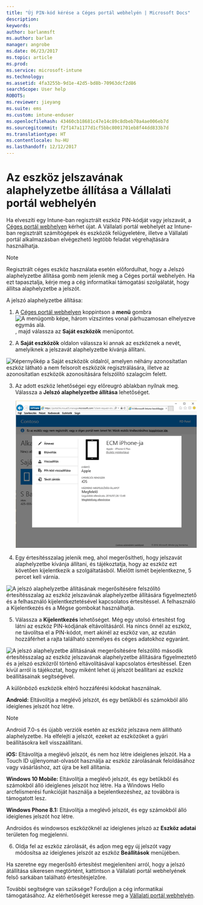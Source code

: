 ```yaml
---
title: "Új PIN-kód kérése a Céges portál webhelyén | Microsoft Docs"
description: 
keywords: 
author: barlanmsft
ms.author: barlan
manager: angrobe
ms.date: 06/23/2017
ms.topic: article
ms.prod: 
ms.service: microsoft-intune
ms.technology: 
ms.assetid: 4fa3255b-9d1e-42d5-bd8b-70963dcf2d86
searchScope: User help
ROBOTS: 
ms.reviewer: jieyang
ms.suite: ems
ms.custom: intune-enduser
ms.openlocfilehash: 43460cb18681c47e14c89c8dbeb70a4ae006eb7d
ms.sourcegitcommit: f2f147a1177d1cf5bbc8001701eb8f44dd833b7d
ms.translationtype: HT
ms.contentlocale: hu-HU
ms.lasthandoff: 12/12/2017
---
```

# <a name="how-to-reset-your-device-passcode-from-the-company-portal-website"></a>Az eszköz jelszavának alaphelyzetbe állítása a Vállalati portál webhelyén

Ha elveszíti egy Intune-ban regisztrált eszköz PIN-kódját vagy jelszavát, a [Céges portál webhelyen](https://portal.manage.microsoft.com#HelpDeskDialog) kérhet újat. A Vállalati portál webhelyét az Intune-ban regisztrált számítógépek és eszközök felügyeletére, illetve a Vállalati portál alkalmazásban elvégezhető legtöbb feladat végrehajtására használhatja.

> [!NOTE]
> Regisztrált céges eszköz használata esetén előfordulhat, hogy a Jelszó alaphelyzetbe állítása gomb nem jelenik meg a Céges portál webhelyén. Ha ezt tapasztalja, kérje meg a cég informatikai támogatási szolgálatát, hogy állítsa alaphelyzetbe a jelszót.

A jelszó alaphelyzetbe állítása:

1.  A [Céges portál webhelyen](https://portal.manage.microsoft.com#HelpDeskDialog) koppintson a __menü__ gombra ![A menügomb képe, három vízszintes vonal párhuzamosan elhelyezve egymás alá.](/intune/media/CP_hamburger_menu.png), majd válassza az __Saját eszközök__ menüpontot.

2. A __Saját eszközök__ oldalon válassza ki annak az eszköznek a nevét, amelyiknek a jelszavát alaphelyzetbe kívánja állítani.

  ![Képernyőkép a Saját eszközök oldalról, amelyen néhány azonosítatlan eszköz látható a nem felsorolt eszközök regisztrálására, illetve az azonosítatlan eszközök azonosítására felszólító szalagcím felett.](./media/macOS_enroll_002_tap_here_banner.png)

3.  Az adott eszköz lehetőségei egy előreugró ablakban nyílnak meg. Válassza a **Jelszó alaphelyzetbe állítása** lehetőséget.

    ![A kiválasztott eszközzel kapcsolatos összes lehetőség a Céges portál webhelyén, többek között az Átnevezés, az Eltávolítás, az Eszköz alaphelyzetbe állítása, a Jelszó alaphelyzetbe állítása és a Távoli zárolás lehetőségei. ](./media/iwp-screen-with-all-options.png)

4.  Egy értesítésszalag jelenik meg, ahol megerősítheti, hogy jelszavát alaphelyzetbe kívánja állítani, és tájékoztatja, hogy az eszköz ezt követően kijelentkezik a szolgáltatásból. Mielőtt ismét bejelentkezne, 5 percet kell várnia.

  ![A jelszó alaphelyzetbe állításának megerősítésére felszólító értesítésszalag az eszköz jelszavának alaphelyzetbe állítására figyelmeztető és a felhasználó kijelentkeztetésével kapcsolatos értesítéssel. A felhasználó a Kijelentkezés és a Mégse gombokat használhatja.](./media/iwp-reset-passcode-popup.png)

5.  Válassza a **Kijelentkezés** lehetőséget. Még egy utolsó értesítést fog látni az eszköz PIN-kódjának eltávolításáról. Ha nincs önnél az eszköz, ne távolítsa el a PIN-kódot, mert akinél az eszköz van, az ezután hozzáférhet a rajta található személyes és céges adatokhoz egyaránt. 

  ![A jelszó alaphelyzetbe állításának megerősítésére felszólító második értesítésszalag az eszköz jelszavának alaphelyzetbe állítására figyelmeztető és a jelszó eszközről történő eltávolításával kapcsolatos értesítéssel. Ezen kívül arról is tájékoztat, hogy miként lehet új jelszót beállítani az eszköz beállításainak segítségével.](./media/iwp-reset-passcode-2nd-popup.png)

  A különböző eszközök eltérő hozzáférési kódokat használnak.

  **Android:** Eltávolítja a meglévő jelszót, és egy betűkből és számokból álló ideiglenes jelszót hoz létre. 
  
  > [!NOTE]
  > Android 7.0-s és újabb verziók esetén az eszköz jelszava nem állítható alaphelyzetbe. Ha elfelejti a jelszót, ezeket az eszközöket a gyári beállításokra kell visszaállítani.

  **iOS:** Eltávolítja a meglévő jelszót, és nem hoz létre ideiglenes jelszót. Ha a Touch ID ujjlenyomat-olvasót használja az eszköz zárolásának feloldásához vagy vásárláshoz, azt újra be kell állítania.

  **Windows 10 Mobile:** Eltávolítja a meglévő jelszót, és egy betűkből és számokból álló ideiglenes jelszót hoz létre. Ha a Windows Hello arcfelismerési funkcióját használja a bejelentkezéshez, az továbbra is támogatott lesz.
    
  **Windows Phone 8.1:** Eltávolítja a meglévő jelszót, és egy számokból álló ideiglenes jelszót hoz létre.

  Androidos és windowsos eszközöknél az ideiglenes jelszó az **Eszköz adatai** területen fog megjelenni. 

6.  Oldja fel az eszköz zárolását, és adjon meg egy új jelszót vagy módosítsa az ideiglenes jelszót az eszköz **Beállítások** menüjében.

Ha szeretne egy megerősítő értesítést megjeleníteni arról, hogy a jelszó átállítása sikeresen megtörtént, kattintson a Vállalati portál webhelyének felső sarkában található értesítésjelzőre.

További segítségre van szüksége? Forduljon a cég informatikai támogatásához. Az elérhetőségét keresse meg a [Vállalati portál webhelyén](https://portal.manage.microsoft.com#HelpDeskDialog).
